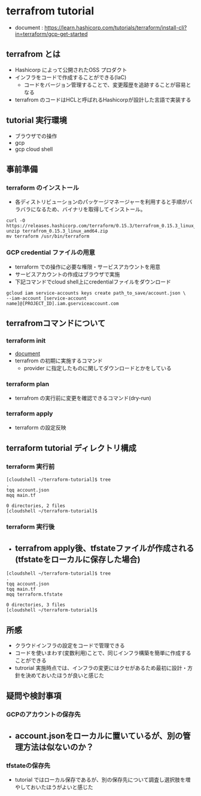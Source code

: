 # terrafrom tutorial

- document : https://learn.hashicorp.com/tutorials/terraform/install-cli?in=terraform/gcp-get-started

## terrafrom  とは

- Hashicorp によって公開されたOSS プロダクト
- インフラをコードで作成することができる(IaC)
  - コードをバージョン管理することで、変更履歴を追跡することが容易となる
- terrafrom のコードはHCLと呼ばれるHashicorpが設計した言語で実装する

## tutorial 実行環境

- ブラウザでの操作
- gcp
- gcp cloud shell

## 事前準備

### terraform のインストール

- 各ディストリビューションのパッケージマネージャーを利用すると手順がバラバラになるため、バイナリを取得してインストール。

```
curl -O https://releases.hashicorp.com/terraform/0.15.3/terrafrom_0.15.3_linux_amd64.zip
unzip terrafrom_0.15.3_linux_amd64.zip
mv terraform /usr/bin/terraform
```

### GCP credential ファイルの用意

- terraform での操作に必要な権限・サービスアカウントを用意
- サービスアカウントの作成はブラウザで実施
- 下記コマンドでcloud shell上にcredentialファイルをダウンロード

```
gcloud iam service-accounts keys create path_to_save/account.json \
--iam-account [service-account name]@[PROJECT_ID].iam.gserviceaccount.com
```

## terrafromコマンドについて

### terraform init

- [document](https://www.terraform.io/docs/cli/commands/init.html)
- terrafrom の初期に実施するコマンド
  - provider に指定したものに関してダウンロードとかをしている

### terraform plan

- terrafrom の実行前に変更を確認できるコマンド(dry-run)

### terraform apply

- terraform の設定反映

## terraform tutorial ディレクトリ構成

### terraform 実行前

```
[cloudshell ~/terraform-tutorial]$ tree
.
tqq account.json
mqq main.tf

0 directories, 2 files
[cloudshell ~/terraform-tutorial]$
```

### terraform 実行後

- terrafrom apply後、tfstateファイルが作成される(tfstateをローカルに保存した場合)
  -
```
[cloudshell ~/terraform-tutorial]$ tree
.
tqq account.json
tqq main.tf
mqq terraform.tfstate

0 directories, 3 files
[cloudshell ~/terraform-tutorial]$
```

## 所感

- クラウドインフラの設定をコードで管理できる
- コードを使いまわす(変数利用)ことで、同じインフラ構築を簡単に作成することができる
- tutrorial 実施時点では、インフラの変更にはクセがあるため最初に設計・方針を決めておいたほうが良いと感じた


## 疑問や検討事項

### GCPのアカウントの保存先

- account.jsonをローカルに置いているが、別の管理方法は似ないのか？
  -

### tfstateの保存先

- tutorial ではローカル保存であるが、別の保存先について調査し選択肢を増やしておいたほうがよいと感じた
